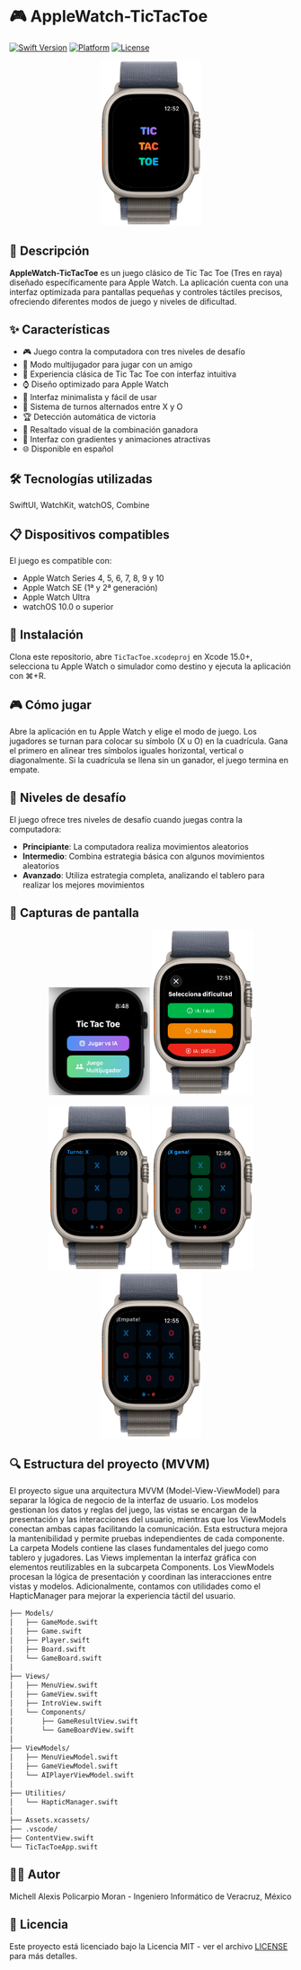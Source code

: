# 🎮 AppleWatch-TicTacToe

[![Swift Version](https://img.shields.io/badge/Swift-5.9-orange.svg)](https://swift.org/)
[![Platform](https://img.shields.io/badge/Platform-watchOS-blue.svg)](https://www.apple.com/watchos/)
[![License](https://img.shields.io/badge/License-MIT-green.svg)](LICENSE)

<p align="center">
  <img src="Screenshots/intro-screen.png" alt="Pantalla de introducción" width="180"/>
</p>

## 📱 Descripción

**AppleWatch-TicTacToe** es un juego clásico de Tic Tac Toe (Tres en raya) diseñado específicamente para Apple Watch. La aplicación cuenta con una interfaz optimizada para pantallas pequeñas y controles táctiles precisos, ofreciendo diferentes modos de juego y niveles de dificultad.

## ✨ Características

- 🎮 Juego contra la computadora con tres niveles de desafío
- 👥 Modo multijugador para jugar con un amigo
- 🎲 Experiencia clásica de Tic Tac Toe con interfaz intuitiva
- ⌚ Diseño optimizado para Apple Watch
- 🎯 Interfaz minimalista y fácil de usar
- 🔄 Sistema de turnos alternados entre X y O
- 🏆 Detección automática de victoria
- 🎨 Resaltado visual de la combinación ganadora
- 🌈 Interfaz con gradientes y animaciones atractivas
- 🌐 Disponible en español

## 🛠️ Tecnologías utilizadas

SwiftUI, WatchKit, watchOS, Combine

## 📋 Dispositivos compatibles

El juego es compatible con:
- Apple Watch Series 4, 5, 6, 7, 8, 9 y 10
- Apple Watch SE (1ª y 2ª generación)
- Apple Watch Ultra
- watchOS 10.0 o superior

## 🚀 Instalación

Clona este repositorio, abre `TicTacToe.xcodeproj` en Xcode 15.0+, selecciona tu Apple Watch o simulador como destino y ejecuta la aplicación con ⌘+R.

## 🎮 Cómo jugar

Abre la aplicación en tu Apple Watch y elige el modo de juego. Los jugadores se turnan para colocar su símbolo (X u O) en la cuadrícula. Gana el primero en alinear tres símbolos iguales horizontal, vertical o diagonalmente. Si la cuadrícula se llena sin un ganador, el juego termina en empate.

## 🎯 Niveles de desafío

El juego ofrece tres niveles de desafío cuando juegas contra la computadora:

- **Principiante**: La computadora realiza movimientos aleatorios
- **Intermedio**: Combina estrategia básica con algunos movimientos aleatorios
- **Avanzado**: Utiliza estrategia completa, analizando el tablero para realizar los mejores movimientos

## 📸 Capturas de pantalla

<p align="center">
  <img src="Screenshots/main-menu.png" alt="Menú principal" width="180"/>
  <img src="Screenshots/difficulty-selection.png" alt="Selección de dificultad" width="180"/>
</p>
<p align="center">
  <img src="Screenshots/gameplay.png" alt="Partida en curso" width="180"/>
  <img src="Screenshots/winning-combination.png" alt="Combinación ganadora" width="180"/>
  <img src="Screenshots/empate.png" alt="Pantalla de empate" width="180"/>
</p>

## 🔍 Estructura del proyecto (MVVM)

El proyecto sigue una arquitectura MVVM (Model-View-ViewModel) para separar la lógica de negocio de la interfaz de usuario. Los modelos gestionan los datos y reglas del juego, las vistas se encargan de la presentación y las interacciones del usuario, mientras que los ViewModels conectan ambas capas facilitando la comunicación. Esta estructura mejora la mantenibilidad y permite pruebas independientes de cada componente.
La carpeta Models contiene las clases fundamentales del juego como tablero y jugadores. Las Views implementan la interfaz gráfica con elementos reutilizables en la subcarpeta Components. Los ViewModels procesan la lógica de presentación y coordinan las interacciones entre vistas y modelos. Adicionalmente, contamos con utilidades como el HapticManager para mejorar la experiencia táctil del usuario.

```
├── Models/
│   ├── GameMode.swift
│   ├── Game.swift
│   ├── Player.swift
│   ├── Board.swift
│   └── GameBoard.swift
│
├── Views/
│   ├── MenuView.swift
│   ├── GameView.swift
│   ├── IntroView.swift
│   └── Components/
│       ├── GameResultView.swift
│       └── GameBoardView.swift
│
├── ViewModels/
│   ├── MenuViewModel.swift
│   ├── GameViewModel.swift
│   └── AIPlayerViewModel.swift
│
├── Utilities/
│   └── HapticManager.swift
│
├── Assets.xcassets/
├── .vscode/
├── ContentView.swift
└── TicTacToeApp.swift
```

## 👨‍💻 Autor

Michell Alexis Policarpio Moran - Ingeniero Informático de Veracruz, México

## 📄 Licencia

Este proyecto está licenciado bajo la Licencia MIT - ver el archivo [LICENSE](LICENSE) para más detalles.

